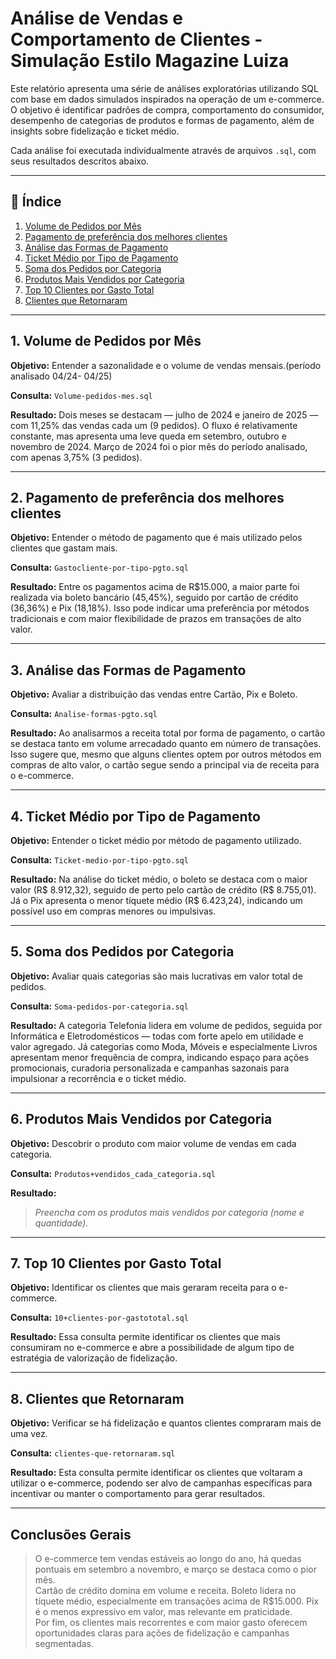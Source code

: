 # Análise de Vendas e Comportamento de Clientes - Simulação Estilo Magazine Luiza

Este relatório apresenta uma série de análises exploratórias utilizando SQL com base em dados simulados inspirados na operação de um e-commerce. O objetivo é identificar padrões de compra, comportamento do consumidor, desempenho de categorias de produtos e formas de pagamento, além de insights sobre fidelização e ticket médio.

Cada análise foi executada individualmente através de arquivos `.sql`, com seus resultados descritos abaixo.

---

## 📌 Índice

1. [Volume de Pedidos por Mês](#1-volume-de-pedidos-por-mês)
2. [Pagamento de preferência dos melhores clientes](#2-pagamento-de-preferência-dos-melhores-clientes)
3. [Análise das Formas de Pagamento](#3-análise-das-formas-de-pagamento)
4. [Ticket Médio por Tipo de Pagamento](#4-ticket-médio-por-tipo-de-pagamento)
5. [Soma dos Pedidos por Categoria](#5-soma-dos-pedidos-por-categoria)
6. [Produtos Mais Vendidos por Categoria](#6-produtos-mais-vendidos-por-categoria)
7. [Top 10 Clientes por Gasto Total](#7-top-10-clientes-por-gasto-total)
8. [Clientes que Retornaram](#8-clientes-que-retornaram)

---

## 1. Volume de Pedidos por Mês

**Objetivo:** Entender a sazonalidade e o volume de vendas mensais.(período analisado 04/24- 04/25)

**Consulta:** `Volume-pedidos-mes.sql`

**Resultado:**  Dois meses se destacam — julho de 2024 e janeiro de 2025 — com 11,25% das vendas cada um (9 pedidos). O fluxo é relativamente constante, mas apresenta uma leve queda em setembro, outubro e novembro de 2024. Março de 2024 foi o pior mês do período analisado, com apenas 3,75% (3 pedidos).

---

## 2. Pagamento de preferência dos melhores clientes

**Objetivo:** Entender o método de pagamento que é mais utilizado pelos clientes que gastam mais.

**Consulta:** `Gastocliente-por-tipo-pgto.sql`

**Resultado:**  Entre os pagamentos acima de R$15.000, a maior parte foi realizada via boleto bancário (45,45%), seguido por cartão de crédito (36,36%) e Pix (18,18%). Isso pode indicar uma preferência por métodos tradicionais e com maior flexibilidade de prazos em transações de alto valor.

---

## 3. Análise das Formas de Pagamento

**Objetivo:** Avaliar a distribuição das vendas entre Cartão, Pix e Boleto.

**Consulta:** `Analise-formas-pgto.sql`

**Resultado:** Ao analisarmos a receita total por forma de pagamento, o cartão se destaca tanto em volume arrecadado quanto em número de transações. Isso sugere que, mesmo que alguns clientes optem por outros métodos em compras de alto valor, o cartão segue sendo a principal via de receita para o e-commerce. 

---

## 4. Ticket Médio por Tipo de Pagamento

**Objetivo:** Entender o ticket médio por método de pagamento utilizado.

**Consulta:** `Ticket-medio-por-tipo-pgto.sql`

**Resultado:**  Na análise do ticket médio, o boleto se destaca com o maior valor (R$ 8.912,32), seguido de perto pelo cartão de crédito (R$ 8.755,01). 
Já o Pix apresenta o menor tíquete médio (R$ 6.423,24), indicando um possível uso em compras menores ou impulsivas.

---

## 5. Soma dos Pedidos por Categoria

**Objetivo:** Avaliar quais categorias são mais lucrativas em valor total de pedidos.

**Consulta:** `Soma-pedidos-por-categoria.sql`

**Resultado:**  A categoria Telefonia lidera em volume de pedidos, seguida por Informática e Eletrodomésticos — todas com forte apelo em utilidade e valor agregado. Já categorias como Moda, Móveis e especialmente Livros apresentam menor frequência de compra, indicando espaço para ações promocionais, curadoria personalizada e campanhas sazonais para impulsionar a recorrência e o ticket médio.

---

## 6. Produtos Mais Vendidos por Categoria

**Objetivo:** Descobrir o produto com maior volume de vendas em cada categoria.

**Consulta:** `Produtos+vendidos_cada_categoria.sql`

**Resultado:**  
> _Preencha com os produtos mais vendidos por categoria (nome e quantidade)._

---

## 7. Top 10 Clientes por Gasto Total

**Objetivo:** Identificar os clientes que mais geraram receita para o e-commerce.

**Consulta:** `10+clientes-por-gastototal.sql`

**Resultado:**  Essa consulta permite identificar os clientes que mais consumiram no e-commerce e abre a possibilidade de algum tipo de estratégia de valorização de fidelização. 


---

## 8. Clientes que Retornaram

**Objetivo:** Verificar se há fidelização e quantos clientes compraram mais de uma vez.

**Consulta:** `clientes-que-retornaram.sql`

**Resultado:**  Esta consulta permite identificar os clientes que voltaram a utilizar o e-commerce, podendo ser alvo de campanhas específicas para incentivar ou manter o comportamento para gerar resultados.

---

## Conclusões Gerais

> O e-commerce tem vendas estáveis ao longo do ano, há quedas pontuais em setembro a novembro, e março se destaca como o pior mês.   
> Cartão de crédito domina em volume e receita. Boleto lidera no tíquete médio, especialmente em transações acima de R$15.000. Pix é o menos expressivo em valor, mas relevante em praticidade.    
> Por fim, os clientes mais recorrentes e com maior gasto oferecem oportunidades claras para ações de fidelização e campanhas segmentadas.  

